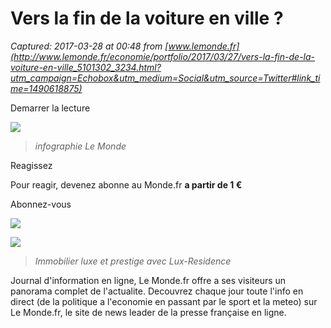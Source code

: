 # Vers la fin de la voiture en ville ?

_Captured: 2017-03-28 at 00:48 from [www.lemonde.fr](http://www.lemonde.fr/economie/portfolio/2017/03/27/vers-la-fin-de-la-voiture-en-ville_5101302_3234.html?utm_campaign=Echobox&utm_medium=Social&utm_source=Twitter#link_time=1490618875)_

Demarrer la lecture

![ ](http://s2.lemde.fr/image/2017/03/27/1000x563/5101297_6_3543_2017-03-24-743a9e6-23551-z3oscc-toibgwrk9_534d694c4d88986c843d6e12cce165a2.png)

> _infographie Le Monde_

Reagissez

Pour reagir, devenez abonne au Monde.fr **a partir de 1 €**

Abonnez-vous

![](http://s1.lemde.fr/mmpub/img/widget/5876429f551ba2.04751058/d0eedd2426fc5c6c8b197b39f21414e8.jpg)

![](http://s1.lemde.fr/mmpub/img/widget/5824329fe588e6.10189413/Barnebys_FR_Internbanner_LeMonde_314x208_1610_3.jpg)

> _Immobilier luxe et prestige avec Lux-Residence_

Journal d'information en ligne, Le Monde.fr offre a ses visiteurs un panorama complet de l'actualite. Decouvrez chaque jour toute l'info en direct (de la politique a l'economie en passant par le sport et la meteo) sur Le Monde.fr, le site de news leader de la presse française en ligne.
